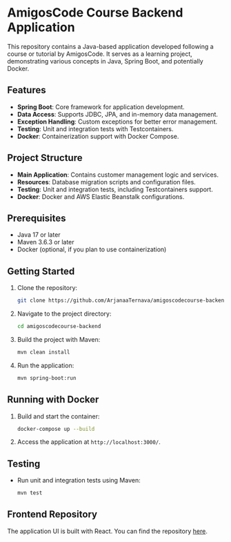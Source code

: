 # AmigosCode Course Backend Application

This repository contains a Java-based application developed following a course or tutorial by AmigosCode. It serves as a learning project, demonstrating various concepts in Java, Spring Boot, and potentially Docker.

## Features

- **Spring Boot**: Core framework for application development.
- **Data Access**: Supports JDBC, JPA, and in-memory data management.
- **Exception Handling**: Custom exceptions for better error management.
- **Testing**: Unit and integration tests with Testcontainers.
- **Docker**: Containerization support with Docker Compose.

## Project Structure

- **Main Application**: Contains customer management logic and services.
- **Resources**: Database migration scripts and configuration files.
- **Testing**: Unit and integration tests, including Testcontainers support.
- **Docker**: Docker and AWS Elastic Beanstalk configurations.

## Prerequisites

- Java 17 or later
- Maven 3.6.3 or later
- Docker (optional, if you plan to use containerization)

## Getting Started

1. Clone the repository:
    ```bash
    git clone https://github.com/ArjanaaTernava/amigoscodecourse-backend.git
    ```
2. Navigate to the project directory:
    ```bash
    cd amigoscodecourse-backend
    ```
3. Build the project with Maven:
    ```bash
    mvn clean install
    ```
4. Run the application:
    ```bash
    mvn spring-boot:run
    ```

## Running with Docker

1. Build and start the container:
    ```bash
    docker-compose up --build
    ```
2. Access the application at `http://localhost:3000/`.

## Testing

- Run unit and integration tests using Maven:
    ```bash
    mvn test
    ```

## Frontend Repository

The application UI is built with React. You can find the repository [here](https://github.com/ArjanaaTernava/amigoscodecourse-frontend).
